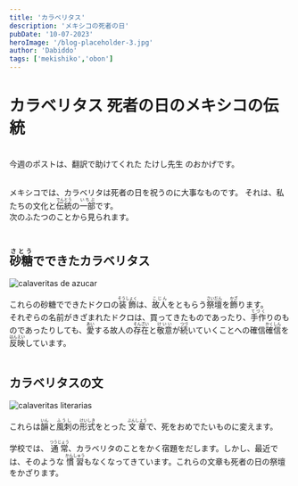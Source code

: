 ```yaml
---
title: 'カラベリタス'
description: 'メキシコの死者の日'
pubDate: '10-07-2023'
heroImage: '/blog-placeholder-3.jpg'
author: 'Dabiddo'
tags: ['mekishiko','obon']
---
```


# カラベリタス 死者の日のメキシコの伝統
<br>
今週のポストは、翻訳で助けてくれた たけし先生 のおかげです。
<br>
<br>

メキシコでは、カラベリタは死者の日を祝うのに大事なものです。
それは、私たちの文化と<ruby><rb>伝統</rb><rp>(</rp><rt>でんとう</rt><rp>)</rp></ruby>の<ruby><rb>一部</rb><rp>(</rp><rt>いちぶ</rt><rp>)</rp></ruby>です。<br>
次のふたつのことから見られます。
<br>
<br>
## <ruby><rb>砂糖</rb><rp>(</rp><rt>さとう</rt><rp>)</rp></ruby>でできたカラベリタス

<div class="grid m-5 place-items-center max-w-l">
<div class="m-5">

![calaveritas de azucar](https://media.publit.io/file/blogstuff/Calaveritas-de-az-car.jpg)
</div>
</div>


これらの砂糖でできたドクロの<ruby><rb>装飾</rb><rp>(</rp><rt>そうしょく</rt><rp>)</rp></ruby>は、<ruby><rb>故人</rb><rp>(</rp><rt>こじん</rt><rp>)</rp></ruby>をともらう<ruby><rb>祭壇</rb><rp>(</rp><rt>さいだん</rt><rp>)</rp></ruby>を<ruby><rb>飾</rb><rp>(</rp><rt>かざ</rt><rp>)</rp></ruby>ります。<br>
それぞらの名前がきざまれたドクロは、買ってきたものであったり、<ruby><rb>手作</rb><rp>(</rp><rt>てづく</rt><rp>)</rp></ruby>りのものであったりしても、<ruby><rb>愛</rb><rp>(</rp><rt>あい</rt><rp>)</rp></ruby>する故人の<ruby><rb>存在</rb><rp>(</rp><rt>そんざい</rt><rp>)</rp></ruby>と<ruby><rb>敬意</rb><rp>(</rp><rt>けいい</rt><rp>)</rp></ruby>が<ruby><rb>続</rb><rp>(</rp><rt>つづ</rt><rp>)</rp></ruby>いていくことへの確信<ruby><rb>確信</rb><rp>(</rp><rt>かくしん</rt><rp>)</rp></ruby>を<ruby><rb>反映</rb><rp>(</rp><rt>はんえい</rt><rp>)</rp></ruby>しています。
<br>
<br>


## カラベリタスの文

<div class="grid m-5 place-items-center max-w-l">
<div class="m-5">

![calaveritas literarias](https://media.publit.io/file/blogstuff/METRO-CALAVERAS-NANCY-PAG-WEB.jpg)
</div>
</div>


<p>
これらは<ruby><rb>韻</rb><rp>(</rp><rt>いん</rt><rp>)</rp></ruby>と<ruby><rb>風刺</rb><rp>(</rp><rt>ふうし</rt><rp>)</rp></ruby>の<ruby><rb>形式</rb><rp>(</rp><rt>けいしき</rt><rp>)</rp></ruby>をとった <ruby><rb>文章</rb><rp>(</rp><rt>ぶんしょう</rt><rp>)</rp></ruby>で、死をおめでたいものに変えます。<br>

学校では、 <ruby><rb>通常</rb><rp>(</rp><rt>つうじょう</rt><rp>)</rp></ruby>、カラベリタのことをかく宿題をだします。しかし、最近では、そのような <ruby><rb>慣習</rb><rp>(</rp><rt>かんしゅう</rt><rp>)</rp></ruby>もなくなってきています。これらの文章も死者の日の祭壇をかざります。
</p>




<style>
    #content {
        font-size:20px;
    }
    #content>h1 {
        font-size:40px;
        font-weight:bold;
    }
    #content>h2 {
        font-size:35px;
        font-weight:bold;
    }
    #content>h2 {
        font-size:30px;
        font-weight:bold;
    }
    #content>h3 {
        font-size:25px;
        font-weight:bold;
    }
    #content>h3 {
        font-size:20px;
        font-weight:bold;
    }
</style>